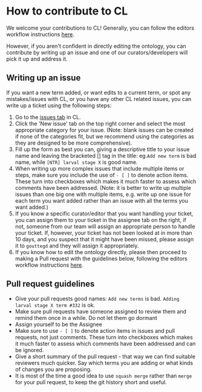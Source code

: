 # How to contribute to CL

We welcome your contributions to CL! Generally, you can follow the editors workflow instructions [here](odk-workflows/EditorsWorklow.md).

However, if you aren't confident in directly editing the ontology, you can contribute by writing up an issue and one of our curators/developers will pick it up and address it.

## Writing up an issue

If you want a new term added, or want edits to a current term, or spot any mistakes/issues with CL, or you have any other CL related issues, you can write up a ticket using the following steps:

1. Go to the [issues tab](https://github.com/obophenotype/cell-ontology/issues) in CL.
2. Click the 'New issue' tab on the top right corner and select the most appropriate category for your issue. (Note: blank issues can be created if none of the categories fit, but we recommend using the categories as they are designed to be more comprehensive).
3. Fill up the form as best you can, giving a descriptive title to your issue name and leaving the bracketed [] tag in the title: eg.`Add new term` is bad name, while `[NTR] larval stage X` is good name.
4. When writing up more complex issues that include multiple items or steps, make sure you include the use of `- [ ]` to denote action items. These turn into checkboxes which makes it much faster to assess which comments have been addressed. (Note: it is better to write up multiple issues than one big one with multiple items, e.g. write up one issue for each term you want added rather than an issue with all the terms you want added.)
5. If you know a specific curator/editor that you want handling your ticket, you can assign them to your ticket in the assignee tab on the right, if not, someone from our team will assign an appropriate person to handle your ticket. If, however, your ticket has not been looked at in more than 10 days, and you suspect that it might have been missed, please assign it to `gouttegd` and they will assign it appropriately.
6. If you know how to edit the ontology directly, please then proceed to making a Pull request with the guidelines below, following the editors workflow instructions [here](odk-workflows/EditorsWorklow.md).

## Pull request guidelines

- Give your pull requests good names: `Add new terms` is bad. `Adding larval stage X term #332` is ok.
- Make sure pull requests have someone assigned to review them and remind them once in a while. Do not let them go dormant
- Assign yourself to be the Assignee
- Make sure to use `- [ ]` to denote action items in issues and pull requests, not just comments. These turn into checkboxes which makes it much faster to assess which comments have been addressed and can be ignored.
- Give a short summary of the pull request - that way we can find suitable reviewers much quicker. Say which terms you are adding or what kinds of changes you are proposing.
- It is most of the time a good idea to use `squash merge` rather than `merge` for your pull request, to keep the git history short and useful.
